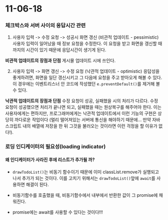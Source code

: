 # 11-06-18

### 체크박스와 서버 사이의 응답시간 관련
1. 사용자 입력 -> 수정 요청 -> 성공시 화면 갱신 (비관적 업데이트 - pessimistic)
사용자 입력이 일어났을 때 정보 요청을 수정한다. 이 요청을 받고 화면을 갱신할 때까지의 시간이 있기 때문에 응답시간이 생기게 된다.

**비관적 업데이트의 장점과 단점**
게시물 업데이트 시에 쓰인다.

2. 사용자 입력 -> 화면 갱신 -> 수정 요청 (낙관적 업데이트 - optimistic)
응답성을 좋게하려면, 화면을 일단 갱신시키고 그 다음에 요청을 주고 받아오게 해볼 수 있다. 이 경우에는 이벤트리스너 안 코드에 작성했던 `e.preventDefault()`를 제거해 볼 수 있다.

**낙관적 업데이트의 장점과 단점**
수정 요청이 성공, 실패했을 시의 처리가 다르다. 수정 요청이 성공했으면 처리가 끝나면 되고, 실패했을 때는 원상복구를 해주어야 한다. 이는 사용자에게는 편하지만, 프로그래머에게는 낙관적 업데이트에서 이런 기능의 구현은 상당히 까다로운 작업이다 (멀리 떨어져있는 서버에 통신을 해야하기 때문에... 만약 자바스크립트 내의 배열에 저장을 한 뒤 그것을 불러오는 것이라면 이런 걱정을 할 이유가 없다!).

### 로딩 인디케이터의 필요성(loading indicator)
#### 왜 인디케이터가 사라진 후에 리스트가 추가될 까?
- `drawTodoList()`는 비동기 함수이기 때문에 이미 classList.remove가 실행되고 나서 추가가 되는 것이다. 이를 고치기 위해서는 `drawTodoList()`앞에 `await`를 사용하면 해결이 된다. 

- 비동기함수를 호출했을 때, 비동기함수에서 내부에서 반환한 값이 그 promise에 채워진다.
- promise에는 await를 사용할 수 있다는 것이다!!!


